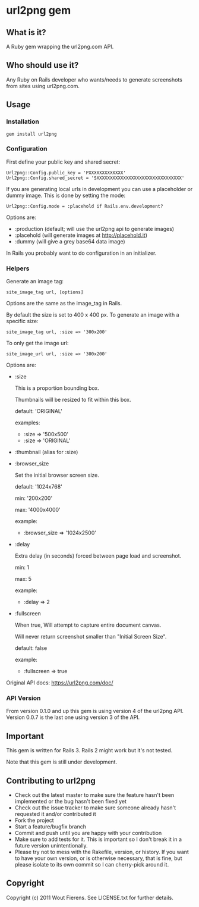 # url2png gem

## What is it?
A Ruby gem wrapping the url2png.com API.

## Who should use it?
Any Ruby on Rails developer who wants/needs to generate screenshots from sites using url2png.com.

## Usage

### Installation

    gem install url2png


### Configuration

First define your public key and shared secret:

    Url2png::Config.public_key = 'PXXXXXXXXXXXXX'
    Url2png::Config.shared_secret = 'SXXXXXXXXXXXXXXXXXXXXXXXXXXXXXXXX'

If you are generating local urls in development you can use a placeholder or dummy image.
This is done by setting the mode:

    Url2png::Config.mode = :placehold if Rails.env.development?

Options are:

* :production (default; will use the url2png api to generate images)
* :placehold (will generate images at http://placehold.it)
* :dummy (will give a grey base64 data image)

In Rails you probably want to do configuration in an initializer.


### Helpers

Generate an image tag:

    site_image_tag url, [options]

Options are the same as the image_tag in Rails.

By default the size is set to 400 x 400 px.
To generate an image with a specific size:

    site_image_tag url, :size => '300x200'

To only get the image url:

    site_image_url url, :size => '300x200'

Options are:

* :size
  
  This is a proportion bounding box.
  
  Thumbnails will be resized to fit within this box.
  
  default: 'ORIGINAL'
  
  examples:
    + :size => '500x500'
    + :size => 'ORIGINAL'


* :thumbnail (alias for :size)


* :browser_size
  
  Set the initial browser screen size.
  
  default: '1024x768'
  
  min: '200x200'
  
  max: '4000x4000'
  
  example:
    + :browser_size => '1024x2500'


* :delay
  
  Extra delay (in seconds) forced between page load and screenshot.
  
  min: 1
  
  max: 5
  
  example:
    + :delay => 2


* :fullscreen
  
  When true, Will attempt to capture entire document canvas.
  
  Will never return screenshot smaller than "Initial Screen Size".
  
  default: false
  
  example:
    + :fullscreen => true


Original API docs: https://url2png.com/doc/


### API Version
From version 0.1.0 and up this gem is using version 4 of the url2png API.
Version 0.0.7 is the last one using version 3 of the API.


## Important

This gem is written for Rails 3.
Rails 2 might work but it's not tested.

Note that this gem is still under development.


## Contributing to url2png
 
* Check out the latest master to make sure the feature hasn't been implemented or the bug hasn't been fixed yet
* Check out the issue tracker to make sure someone already hasn't requested it and/or contributed it
* Fork the project
* Start a feature/bugfix branch
* Commit and push until you are happy with your contribution
* Make sure to add tests for it. This is important so I don't break it in a future version unintentionally.
* Please try not to mess with the Rakefile, version, or history. If you want to have your own version, or is otherwise necessary, that is fine, but please isolate to its own commit so I can cherry-pick around it.

## Copyright

Copyright (c) 2011 Wout Fierens. See LICENSE.txt for
further details.












